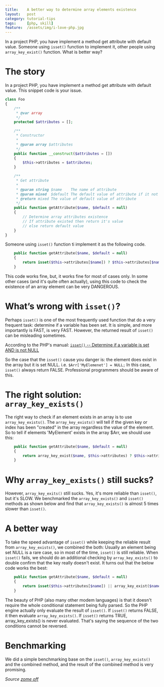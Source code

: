 ```yaml
---
title:    A better way to determine array elements existence
layout:   post
category: tutorial-tips
tags:     [php, skill]
feature:  /assets/img/i-love-php.jpg
---
```


In a project PHP, you have implement a method get attribute with default value. Someone using `isset()` function to implement it, other people using `array_key_exist()` function. What is better way?

<!--more-->

# The story
In a project PHP, you have implement a method get attribute with default value. This snippet code is your issue.

```php
class Foo
{
    /**
     * @var array
     */
    protected $attributes = [];

    /**
     * Constructor
     *
     * @param array $attributes
     */
    public function __construct($attributes = [])
    {
        $this->attributes = $attributes;
    }

    /**
     * Get attribute
     *
     * @param string $name    The name of attribute
     * @param mixed  $default The default value of attribute if it not existed
     * @return mixed The value of default value of attribute
     */
    public function getAttribute($name, $default = null)
    {
        // Determine array attributes existence
        // If attribute existed then return it's value
        // else return default value
    }
}
```

Someone using `isset()` function ti implement it as the following code.

```php
    public function getAttribute($name, $default = null)
    {
        return isset($this->attributes[$name]) ? $this->attributes[$name] : $default;
    }
```

This code works fine, but, it works fine for most of cases only. In some other cases (and it's quite often actually), using this code  to check the existence of an array element can be very DANGEROUS.

# What’s wrong with `isset()`?
Perhaps `isset()` is one of the most frequently used function that do a very frequent task: determine if a variable has been set. It is simple, and more importantly is FAST, is very FAST. However, the returned result of `isset()` can be misleading sometimes.

According to the PHP's manual: [`isset()` -- Determine if a variable is set AND is not NULL](http://php.net/manual/en/function.isset.php)

So the case that the `isset()` cause you danger is: the element does exist in the array but it is set NULL. i.e. `$Arr['MyElemenet'] = NULL;` In this case, `isset()` always return FALSE. Professional programmers should be aware of this.

# The right solution: `array_key_exists()`
The right way to check  if an element exists in an array is to use `array_key_exists()`. The `array_key_exists()` will tell if the given key or index has been "created" in the array regardless the value of the element. So to tell if elements 'MyElement' exists in the array $Arr, we should use this:

```php
    public function getAttribute($name, $default = null)
    {
        return array_key_exist($name, $this->attributes) ? $this->attributes[$name] : $default;
    }
```

# Why `array_key_exists()` still sucks?
However, `array_key_exits()` still sucks. Yes, it's more reliable than `isset()`, but it's SLOW.  We benchmarked the `array_key_exists()` and `isset()` methods as shown below and find that `array_key_exists()` is almost 5 times slower than `isset()`.

# A better way
To take the speed advantage of `isset()` while keeping the reliable result from `array_key_exists()`, we combined the both: Usually an element being set NULL is a rare case, so in most of the time, `isset()` is still reliable. When `isset()` fails, we should do an additional checking by `array_key_exists()` to double confirm that the key really doesn't exist. It turns out that the below code works the best:

```php
    public function getAttribute($name, $default = null)
    {
        return isset($this->attributes[$name]) || array_key_exist($name, $this->attributes) ? $this->attributes[$name] : $default;
    }
```

The beauty of PHP (also many other modem languages) is that it doesn't require the whole conditional statement being fully parsed. So the PHP engine actually only evaluate the result of `isset()`. If `isset()` returns FALSE, it then evaluate `array_key_exists()`. If `isset()` returns TRUE, array_key_exists() is never evaluated. That's saying the sequence of the two conditions cannot be reversed.

# Benchmarking
We did a simple benchmarking base on the `isset()`, `array_key_exists()` and the combined method, and the result of the combined method is very promising.

_Source [zome off](http://www.zomeoff.com/php-fast-way-to-determine-a-key-elements-existance-in-an-array/)_
